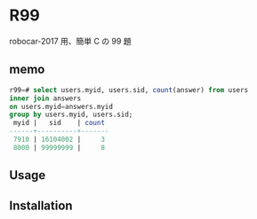 # R99

robocar-2017 用、簡単 C の 99 題

## memo

```sql
r99=# select users.myid, users.sid, count(answer) from users
inner join answers
on users.myid=answers.myid
group by users.myid, users.sid;
 myid |   sid    | count
------+----------+-------
 7910 | 16104002 |     3
 8000 | 99999999 |     8
```

## Usage

## Installation

